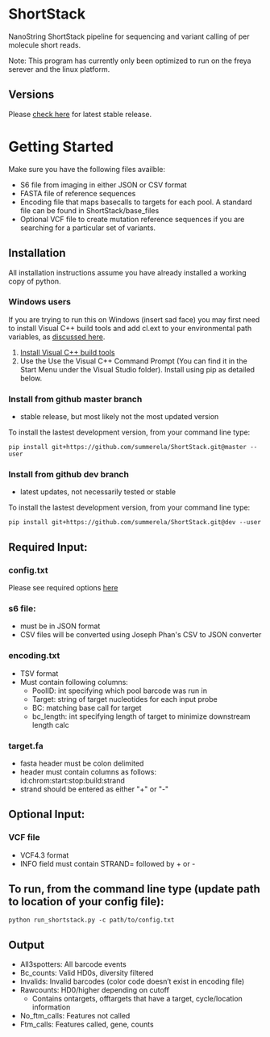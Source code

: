 # ShortStack
NanoString ShortStack pipeline for sequencing and variant calling of per molecule short reads.  

Note: This program has currently only been optimized to run on the freya serever and the linux platform.  

## Versions
Please [check here](https://github.com/summerela/ShortStack/releases) for latest stable release. 

# Getting Started
Make sure you have the following files availble: 
- S6 file from imaging in either JSON or CSV format
- FASTA file of reference sequences
- Encoding file that maps basecalls to targets for each pool. A standard file can be found in ShortStack/base_files
- Optional VCF file to create mutation reference sequences if you are searching for a particular set of variants. 

## Installation

All installation instructions assume you have already installed a working copy of python. 

### Windows users ###
If you are trying to run this on Windows (insert sad face) you may first need to install Visual C++ build tools and add cl.ext to your environmental path variables, as [discussed here](https://stackoverflow.com/questions/41724445/python-pip-on-windows-command-cl-exe-failed/41724634). 

1. [Install Visual C++ build tools](https://visualstudio.microsoft.com/downloads/#build-tools-for-visual-studio-2017)
2. Use the Use the Visual C++ Command Prompt (You can find it in the Start Menu under the Visual Studio folder). Install using pip as detailed below. 
    

### Install from github master branch 
- stable release, but most likely not the most updated version

To install the lastest development version, from your command line type: 

    pip install git+https://github.com/summerela/ShortStack.git@master --user

### Install from github dev branch 
- latest updates, not necessarily tested or stable

To install the lastest development version, from your command line type: 

    pip install git+https://github.com/summerela/ShortStack.git@dev --user

## Required Input: 
### config.txt
Please see required options [here](https://github.com/summerela/ShortStack/blob/dev/ShortStack/example_files/config.txt)
### s6 file:
- must be in JSON format
- CSV files will be converted using Joseph Phan's CSV to JSON converter
### encoding.txt 
- TSV format
- Must contain following columns:
    - PoolID: int specifying which pool barcode was run in
    - Target: string of target nucleotides for each input probe
    - BC: matching base call for target
    - bc_length: int specifying length of target to minimize downstream length calc
### target.fa
- fasta header must be colon delimited
- header must contain columns as follows: 
     id:chrom:start:stop:build:strand
- strand should be entered as either "+" or "-"

## Optional Input:
### VCF file
- VCF4.3 format
- INFO field must contain STRAND= followed by + or - 

## To run, from the command line type (update path to location of your config file): 
    python run_shortstack.py -c path/to/config.txt

## Output
- All3spotters: All barcode events
- Bc_counts: Valid HD0s, diversity filtered
- Invalids: Invalid barcodes (color code doesn’t exist in encoding file)
- Rawcounts: HD0/higher depending on cutoff
    - Contains ontargets, offtargets that have a target, cycle/location information
- No_ftm_calls: Features not called
- Ftm_calls: Features called, gene, counts

